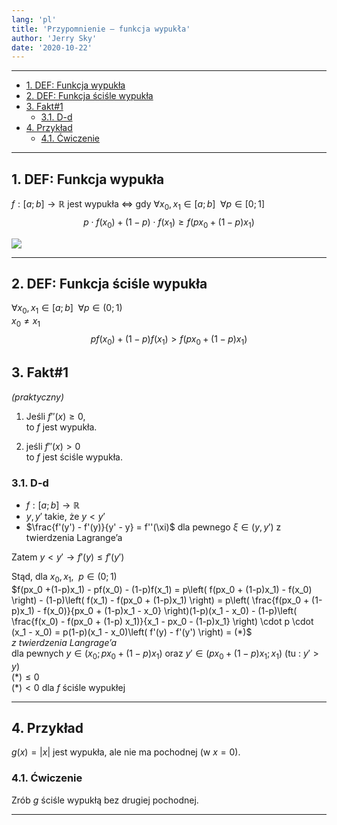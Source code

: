 ```yaml
---
lang: 'pl'
title: 'Przypomnienie — funkcja wypukła'
author: 'Jerry Sky'
date: '2020-10-22'
---
```


---

- [1. DEF: Funkcja wypukła](#1-def-funkcja-wypukła)
- [2. DEF: Funkcja ściśle wypukła](#2-def-funkcja-ściśle-wypukła)
- [3. Fakt#1](#3-fakt1)
    - [3.1. D-d](#31-d-d)
- [4. Przykład](#4-przykład)
    - [4.1. Ćwiczenie](#41-ćwiczenie)

---

## 1. DEF: Funkcja wypukła

$f: [a;b] \to \mathbb{R}$ jest wypukła $\iff$ gdy $\forall x_0, x_1 \in [a;b] \enspace \forall p\in [0;1]$
$$
p\cdot f(x_0) + (1-p) \cdot f(x_1) \ge f(p x_0 + (1-p) x_1)
$$

![](funkcja-wypukła-wykres.png)

---

## 2. DEF: Funkcja ściśle wypukła

$\forall x_0, x_1 \in [a;b] \enspace \forall p\in (0;1)$\
$x_0 \neq x_1$
$$
pf(x_0) + (1-p)f(x_1) > f(px_0 + (1-p) x_1)
$$


## 3. Fakt#1
*(praktyczny)*

1. Jeśli $f''(x) \ge 0$,\
to $f$ jest wypukła.

2. jeśli $f''(x) > 0$\
to $f$ jest ściśle wypukła.

### 3.1. D-d

- $f: [a;b] \to \mathbb{R}$
- $y,y'$ takie, że $y < y'$
- $\frac{f'(y') - f'(y)}{y' - y} = f''(\xi)$ dla pewnego $\xi \in (y,y')$ z twierdzenia Lagrange’a

Zatem
$y < y' \to f'(y) \le f'(y')$

Stąd, dla $x_0, x_1, \enspace p\in (0;1)$\
$f(px_0 +(1-p)x_1) - pf(x_0) - (1-p)f(x_1) = p\left( f(px_0 + (1-p)x_1) - f(x_0) \right) - (1-p)\left( f(x_1) - f(px_0 + (1-p)x_1) \right) = p\left( \frac{f(px_0 + (1-p)x_1) - f(x_0)}{px_0 + (1-p)x_1 - x_0} \right)(1-p)(x_1 - x_0) - (1-p)\left( \frac{f(x_0) - f(px_0 + (1-p) x_1)}{x_1 - px_0 - (1-p)x_1} \right) \cdot p \cdot (x_1 - x_0) = p(1-p)(x_1 - x_0)\left( f'(y) - f'(y') \right) = (*)$\
*z twierdzenia Langrage’a*\
dla pewnych $y \in (x_0; px_0 + (1-p)x_1)$ oraz $y' \in (px_0 + (1-p) x_1; x_1)$ (tu : $y' > y$)\
$(*) \le 0$\
$(*) < 0$ dla $f$ ściśle wypukłej

---

## 4. Przykład

$g(x) = |x|$ jest wypukła, ale nie ma pochodnej (w $x=0$).

### 4.1. Ćwiczenie
Zrób $g$ ściśle wypukłą bez drugiej pochodnej.

---
